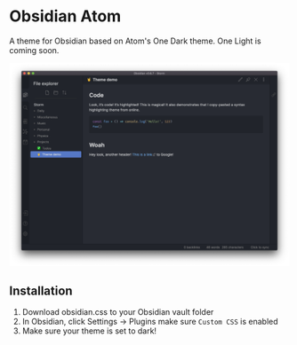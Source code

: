 # Obsidian Atom

A theme for Obsidian based on Atom's One Dark theme. One Light is coming soon.

![Screenshot](screenshot.png)

## Installation

1. Download obsidian.css to your Obsidian vault folder
2. In Obsidian, click Settings -> Plugins make sure `Custom CSS` is enabled
3. Make sure your theme is set to dark!
